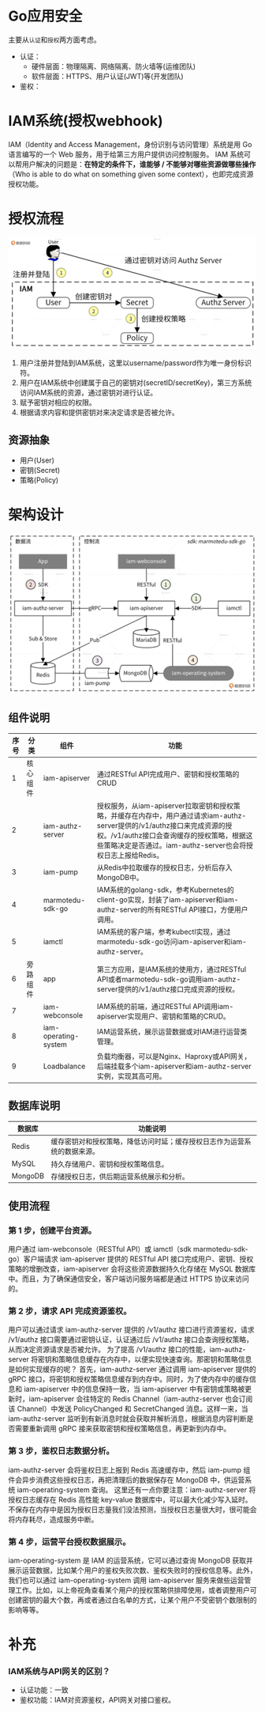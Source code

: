 # Go应用安全
主要从`认证`和`授权`两方面考虑。

- 认证：
    - 硬件层面：物理隔离、网络隔离、防火墙等(运维团队)
    - 软件层面：HTTPS、用户认证(JWT)等(开发团队)
- 鉴权：


# IAM系统(授权webhook)
IAM（Identity and Access Management，身份识别与访问管理）系统是用 Go 语言编写的一个 Web 服务，用于给第三方用户提供访问控制服务。
IAM 系统可以帮用户解决的问题是：**在特定的条件下，谁能够 / 不能够对哪些资源做哪些操作**（Who is able to do what on something given some context），也即完成资源授权功能。

# 授权流程
![](01.png)
1. 用户注册并登陆到IAM系统，这里以username/password作为唯一身份标识符。
2. 用户在IAM系统中创建属于自己的密钥对(secretID/secretKey)，第三方系统访问IAM系统的资源，通过密钥对进行认证。
3. 赋予密钥对相应的权限。
4. 根据请求内容和提供密钥对来决定请求是否被允许。

## 资源抽象
- 用户(User)
- 密钥(Secret)
- 策略(Policy)

# 架构设计
![](02.png)

## 组件说明

| 序号  | 分类   | 组件                   | 功能                                                                                                                                                    |
|-----|------|----------------------|-------------------------------------------------------------------------------------------------------------------------------------------------------|
| 1   | 核心组件 | iam-apiserver        | 通过RESTful API完成用户、密钥和授权策略的CRUD                                                                                                                        |
| 2   |      | iam-authz-server     | 授权服务，从iam-apiserver拉取密钥和授权策略，并缓存在内存中，用户通过请求iam-authz-server提供的/v1/authz接口来完成资源的授权。/v1/authz接口会查询缓存的授权策略，根据这些策略决定是否通过。iam-authz-server也会将授权日志上报给Redis。 |
| 3   |      | iam-pump             | 从Redis中拉取缓存的授权日志，分析后存入MongoDB中。                                                                                                                       |
| 4   |      | marmotedu-sdk-go     | IAM系统的golang-sdk，参考Kubernetes的client-go实现，封装了iam-apiserver和iam-authz-server的所有RESTful API接口，方便用户调用。                                                   |
| 5   |      | iamctl               | IAM系统的客户端，参考kubectl实现，通过marmotedu-sdk-go访问iam-apiserver和iam-authz-server。                                                                             |
| 6   | 旁路组件 | app                  | 第三方应用，是IAM系统的使用方，通过RESTful API或者marmotedu-sdk-go调用iam-authz-server提供的/v1/authz接口完成资源的授权。                                                              |
| 7   |      | iam-webconsole       | IAM系统的前端，通过RESTful API调用iam-apiserver实现用户、密钥和策略的CRUD。                                                                                                 |   
 | 8   |      | iam-operating-system | IAM运营系统，展示运营数据或对IAM进行运营类管理。                                                                                                                           |
 | 9   |      | Loadbalance          | 负载均衡器，可以是Nginx、Haproxy或API网关，后端挂载多个iam-apiserver和iam-authz-server实例，实现其高可用。                                                                           |

## 数据库说明

| 数据库   | 功能说明                                 |
|-------|--------------------------------------|
| Redis | 缓存密钥对和授权策略，降低访问时延；缓存授权日志作为运营系统的数据来源。 |
| MySQL | 持久存储用户、密钥和授权策略信息。                    |
 | MongoDB | 存储授权日志，供后期运营系统展示和分析。                 |

## 使用流程

### 第 1 步，创建平台资源。
用户通过 iam-webconsole（RESTful API）或 iamctl（sdk marmotedu-sdk-go）客户端请求 iam-apiserver 提供的 RESTful API 接口完成用户、密钥、授权策略的增删改查，iam-apiserver 会将这些资源数据持久化存储在 MySQL 数据库中。而且，为了确保通信安全，客户端访问服务端都是通过 HTTPS 协议来访问的。

### 第 2 步，请求 API 完成资源鉴权。
用户可以通过请求 iam-authz-server 提供的 /v1/authz 接口进行资源鉴权，请求 /v1/authz 接口需要通过密钥认证，认证通过后 /v1/authz 接口会查询授权策略，从而决定资源请求是否被允许。
为了提高 /v1/authz 接口的性能，iam-authz-server 将密钥和策略信息缓存在内存中，以便实现快速查询。那密钥和策略信息是如何实现缓存的呢？
首先，iam-authz-server 通过调用 iam-apiserver 提供的 gRPC 接口，将密钥和授权策略信息缓存到内存中。同时，为了使内存中的缓存信息和 iam-apiserver 中的信息保持一致，当 iam-apiserver 中有密钥或策略被更新时，iam-apiserver 会往特定的 Redis Channel（iam-authz-server 也会订阅该 Channel）中发送 PolicyChanged 和 SecretChanged 消息。这样一来，当 iam-authz-server 监听到有新消息时就会获取并解析消息，根据消息内容判断是否需要重新调用 gRPC 接来获取密钥和授权策略信息，再更新到内存中。

### 第 3 步，鉴权日志数据分析。
iam-authz-server 会将鉴权日志上报到 Redis 高速缓存中，然后 iam-pump 组件会异步消费这些授权日志，再把清理后的数据保存在 MongoDB 中，供运营系统 iam-operating-system 查询。
这里还有一点你要注意：iam-authz-server 将授权日志缓存在 Redis 高性能 key-value 数据库中，可以最大化减少写入延时。不保存在内存中是因为授权日志量我们没法预测，当授权日志量很大时，很可能会将内存耗尽，造成服务中断。

### 第 4 步，运营平台授权数据展示。
iam-operating-system 是 IAM 的运营系统，它可以通过查询 MongoDB 获取并展示运营数据，比如某个用户的鉴权失败次数、鉴权失败时的授权信息等。此外，我们也可以通过 iam-operating-system 调用 iam-apiserver 服务来做些运营管理工作。比如，以上帝视角查看某个用户的授权策略供排障使用，或者调整用户可创建密钥的最大个数，再或者通过白名单的方式，让某个用户不受密钥个数限制的影响等等。


# 补充
### IAM系统与API网关的区别？
- 认证功能：一致 
- 鉴权功能：IAM对资源鉴权，API网关对接口鉴权。